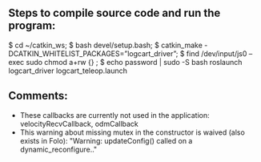 ## Steps to compile source code and run the program:
$ cd ~/catkin_ws;
$ bash devel/setup.bash;
$ catkin_make -DCATKIN_WHITELIST_PACKAGES=”logcart_driver”;
$  find /dev/input/js0 – exec sudo chmod a+rw {} \;
$  echo password | sudo -S bash roslaunch logcart_driver logcart_teleop.launch

## Comments:
- These callbacks are currently not used in the application: 
  velocityRecvCallback, odmCallback
- This warning about missing mutex in the constructor is waived (also exists in Folo):
  "Warning: updateConfig() called on a dynamic_reconfigure.."

